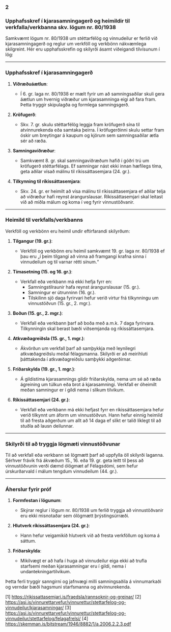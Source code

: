 ### 2

### **Upphafsskref í kjarasamningagerð og heimildir til verkfalla/verkbanna skv. lögum nr. 80/1938**

Samkvæmt lögum nr. 80/1938 um stéttarfélög og vinnudeilur er ferlið við kjarasamningagerð og reglur um verkföll og verkbönn nákvæmlega skilgreint. Hér eru upphafsskrefin og skilyrði ásamt viðeigandi tilvísunum í lög:

---

### **Upphafsskref í kjarasamningagerð**

1. **Viðræðuáætlun**:
   - Í 6. gr. laga nr. 80/1938 er mælt fyrir um að samningsaðilar skuli gera áætlun um hvernig viðræður um kjarasamninga eigi að fara fram. Þetta tryggir skipulagða og formlega samningsgerð.

2. **Kröfugerð**:
   - Skv. 7. gr. skulu stéttarfélög leggja fram kröfugerð sína til atvinnurekenda eða samtaka þeirra. Í kröfugerðinni skulu settar fram óskir um breytingar á kaupum og kjörum sem samningsaðilar ætla sér að ræða.

3. **Samningaviðræður**:
   - Samkvæmt 8. gr. skal samningaviðræðum hafið í góðri trú um kröfugerð stéttarfélags. Ef samningar nást ekki innan hæfilegs tíma, geta aðilar vísað málinu til ríkissáttasemjara (24. gr.).

4. **Tilkynning til ríkissáttasemjara**:
   - Skv. 24. gr. er heimilt að vísa málinu til ríkissáttasemjara ef aðilar telja að viðræður hafi reynst árangurslausar. Ríkissáttasemjari skal leitast við að miðla málum og koma í veg fyrir vinnustöðvanir.

---

### **Heimild til verkfalls/verkbanns**

Verkföll og verkbönn eru heimil undir eftirfarandi skilyrðum:

1. **Tilgangur (19. gr.)**:
   - Verkföll og verkbönn eru heimil samkvæmt 19. gr. laga nr. 80/1938 ef þau eru „í þeim tilgangi að vinna að framgangi krafna sinna í vinnudeilum og til varnar rétti sínum.“

2. **Tímasetning (15. og 16. gr.)**:
   - Verkfall eða verkbann má ekki hefja fyrr en:
     - Samningstilraunir hafa reynst árangurslausar (15. gr.).
     - Samningur er útrunninn (16. gr.).
     - Tilskilinn sjö daga fyrirvari hefur verið virtur frá tilkynningu um vinnustöðvun (15. gr., 2. mgr.).

3. **Boðun (15. gr., 2. mgr.)**:
   - Verkfall eða verkbann þarf að boða með a.m.k. 7 daga fyrirvara. Tilkynningin skal berast bæði viðsemjanda og ríkissáttasemjara.

4. **Atkvæðagreiðsla (15. gr., 1. mgr.)**:
   - Ákvörðun um verkfall þarf að samþykkja með leynilegri atkvæðagreiðslu meðal félagsmanna. Skilyrði er að meirihluti þátttakenda í atkvæðagreiðslu samþykki aðgerðirnar.

5. **Friðarskylda (19. gr., 1. mgr.)**:
   - Á gildistíma kjarasamnings gildir friðarskylda, nema um sé að ræða ágreining um túlkun eða brot á kjarasamningi. Verkfall er óheimilt meðan samningur er í gildi nema í slíkum tilvikum.

6. **Ríkissáttasemjari (24. gr.)**:
   - Verkfall eða verkbann má ekki hefjast fyrr en ríkissáttasemjara hefur verið tilkynnt um áform um vinnustöðvun. Hann hefur einnig heimild til að fresta aðgerðum um allt að 14 daga ef slíkt er talið líklegt til að stuðla að lausn deilunnar.

---

### **Skilyrði til að tryggja lögmæti vinnustöðvunar**

Til að verkfall eða verkbann sé lögmætt þarf að uppfylla öll skilyrði laganna. Sérhver frávik frá ákvæðum 15., 16. eða 19. gr. geta leitt til þess að vinnustöðvunin verði dæmd ólögmæt af Félagsdómi, sem hefur úrskurðarvald í málum tengdum vinnudeilum (44. gr.).

---

### **Áherslur fyrir próf**

1. **Formfestan í lögunum**:
   - Skýrar reglur í lögum nr. 80/1938 um ferlið tryggja að vinnustöðvanir eru ekki misnotaðar sem ólögmætt þrýstingsúrræði.

2. **Hlutverk ríkissáttasemjara (24. gr.)**:
   - Hann hefur veigamikið hlutverk við að fresta verkföllum og koma á sáttum.

3. **Friðarskylda**:
   - Mikilvægt er að hafa í huga að vinnudeilur eiga ekki að trufla starfsemi meðan kjarasamningar eru í gildi, nema í undantekningartilvikum.

Þetta ferli tryggir sanngirni og jafnvægi milli samningsaðila á vinnumarkaði og verndar bæði hagsmuni starfsmanna og atvinnurekenda.

[1] https://rikissattasemjari.is/fraedsla/rannsoknir-og-greinar/
[2] https://asi.is/vinnurettarvefur/vinnurettur/stettarfelog-og-vinnudeilur/kjarasamningar/
[3] https://asi.is/vinnurettarvefur/vinnurettur/stettarfelog-og-vinnudeilur/stettarfelog/felagafrelsi/
[4] https://skemman.is/bitstream/1946/8882/1/a.2006.2.2.3.pdf
